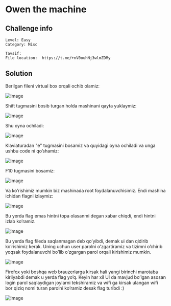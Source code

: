 # Owen the machine

## Challenge info

```text
Level: Easy
Category: Misc

Tavsif:
File location:  https://t.me/+nV0ouhNj3wlmZDMy
```

## Solution

Berilgan fileni virtual box orqali ochib olamiz:

![image](https://github.com/user-attachments/assets/47b24315-dd9e-48e2-8b8f-a6aa555d2b7c)

Shift tugmasini bosib turgan holda mashinani qayta yuklaymiz:

![image](https://github.com/user-attachments/assets/4b2f9202-e839-4caa-8e54-9d3f94e9abc8)

Shu oyna ochiladi:

![image](https://github.com/user-attachments/assets/6e471bc3-df3c-4426-af97-26d850488beb)

Klaviaturadan "e" tugmasini bosamiz va quyidagi oyna ochiladi va unga ushbu code ni qo’shamiz:

![image](https://github.com/user-attachments/assets/905f0718-808e-49ae-93e9-1f2c20f3df5c)

F10 tugmasini bosamiz:

![image](https://github.com/user-attachments/assets/d2e20256-1b8e-449e-b19f-174b3900f115)

Va ko’rishimiz mumkin biz mashinada root foydalanuvchisimiz. 
Endi mashina ichidan flagni izlaymiz:

![image](https://github.com/user-attachments/assets/ddcd0bf3-5364-4391-9629-b59dcb4afb02)

Bu yerda flag emas hintni topa olasanmi degan xabar chiqdi, endi hintni izlab ko’ramiz.

![image](https://github.com/user-attachments/assets/37be8510-e51e-4c17-817b-4890a6d0a832)

Bu yerda flag fileda saqlanmagan deb qo’yibdi, demak ui dan qidirib ko’rishimiz kerak. Uning uchun user parolni o’zgartiramiz va tizimni o’chirib yoqsak foydalanuvchi bo’lib o’zgargan parol orqali kirishimiz mumkin.

![image](https://github.com/user-attachments/assets/a5c4ef8c-5dd4-421b-9333-4111c9002da9)

Firefox yoki boshqa web brauzerlarga kirsak hali yangi birinchi marotaba kirilyabdi demak u yerda flag yo’q. Keyin har xil UI da mavjud bo’lgan asosan login parol saqlaydigan joylarni tekshiramiz va wifi ga kirsak ulangan wifi bor qiziq nomi turan parolni ko’ramiz desak flag turibdi :)

![image](https://github.com/user-attachments/assets/6772f545-155b-4e57-a6f1-565bd0e3ac9a)

